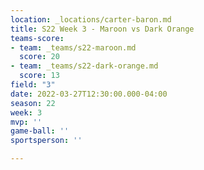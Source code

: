 ```yaml
---
location: _locations/carter-baron.md
title: S22 Week 3 - Maroon vs Dark Orange
teams-score:
- team: _teams/s22-maroon.md
  score: 20
- team: _teams/s22-dark-orange.md
  score: 13
field: "3"
date: 2022-03-27T12:30:00.000-04:00
season: 22
week: 3
mvp: ''
game-ball: ''
sportsperson: ''

---
```

